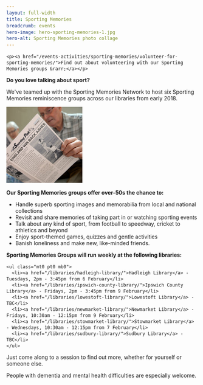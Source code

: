 ```yaml
---
layout: full-width
title: Sporting Memories
breadcrumb: events
hero-image: hero-sporting-memories-1.jpg
hero-alt: Sporting Memories photo collage
---
```


<div class="{% include /c/generic-panel.html %}">

    <p><a href="/events-activities/sporting-memories/volunteer-for-sporting-memories/">Find out about volunteering with our Sporting Memories groups &rarr;</a></p>

</div>

**Do you love talking about sport?**

We've teamed up with the Sporting Memories Network to host six Sporting Memories reminiscence groups across our libraries from early 2018.

<img src="/images/featured/featured-sporting-memories-1.jpg" alt="A man reading about sport in a newspaper" class="custom-br-50 mw-40 {% include /c/img-float-right.html %}" />

**Our Sporting Memories groups offer over-50s the chance to:**

* Handle superb sporting images and memorabilia from local and national collections
* Revisit and share memories of taking part in or watching sporting events
* Talk about any kind of sport, from football to speedway, cricket to athletics and beyond
* Enjoy sport-themed games, quizzes and gentle activities
* Banish loneliness and make new, like-minded friends.

**Sporting Memories Groups will run weekly at the following libraries:**

<div class="custom-col-2 mb4">

    <ul class="mt0 pt0 mb0">
      <li><a href="/libraries/hadleigh-library/">Hadleigh Library</a> - Tuesdays, 2pm - 3:45pm from 6 February</li>
      <li><a href="/libraries/ipswich-county-library/">Ipswich County Library</a> - Fridays, 2pm - 3:45pm from 9 February</li>
      <li><a href="/libraries/lowestoft-library/">Lowestoft Library</a> - TBC</li>
      <li><a href="/libraries/newmarket-library/">Newmarket Library</a> - Fridays, 10:30am - 12:15pm from 9 February</li>
      <li><a href="/libraries/stowmarket-library/">Stowmarket Library</a> - Wednesdays, 10:30am - 12:15pm from 7 February</li>
      <li><a href="/libraries/sudbury-library/">Sudbury Library</a> - TBC</li>
    </ul>

</div>

Just come along to a session to find out more, whether for yourself or someone else.

People with dementia and mental health difficulties are especially welcome.
